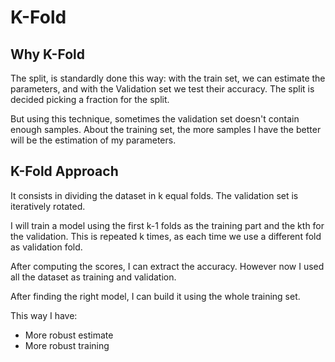 # K-Fold
## Why K-Fold
The split, is standardly done this way: with the train set, we can estimate the parameters, and with the Validation set we test their accuracy. The split is decided picking a fraction for the split.

But using this technique, sometimes the validation set doesn't contain enough samples. About the training set, the more samples I have the better will be the estimation of my parameters.

## K-Fold Approach
It consists in dividing the dataset in k equal folds. The validation set is iteratively rotated.

I will train a model using the first k-1 folds as the training part and the kth for the validation. This is repeated k times, as each time we use a different fold as validation fold.

After computing the scores, I can extract the accuracy. However now I used all the dataset as training and validation.

After finding the right model, I can build it using the whole training set. 

This way I have:
- More robust estimate
- More robust training
